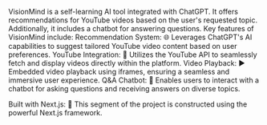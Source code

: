 VisionMind is a self-learning AI tool integrated with ChatGPT. It offers recommendations for YouTube videos based on the user's requested topic. 
Additionally, it includes a chatbot for answering questions. Key features of VisionMind include:
Recommendation System:
  🌐 Leverages ChatGPT's AI capabilities to suggest tailored YouTube video content based on user preferences.
YouTube Integration:
  🎥 Utilizes the YouTube API to seamlessly fetch and display videos directly within the platform.
Video Playback: 
  ▶️ Embedded video playback using iframes, ensuring a seamless and immersive user experience.
Q&A Chatbot: 
  💬 Enables users to interact with a chatbot for asking questions and receiving answers on diverse topics.

Built with Next.js: 🚀 This segment of the project is constructed using the powerful Next.js framework.
